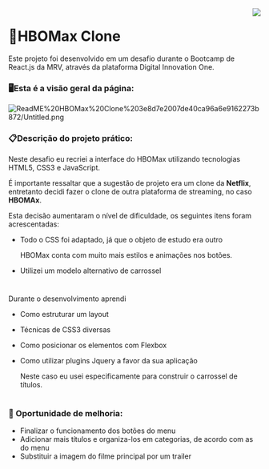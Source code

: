 <img align="right" src="https://media.tenor.com/images/ca50b4277ffdc9186c3492be46416b19/tenor.gif">

# 👯HBOMax Clone

Este projeto foi desenvolvido em um desafio durante o Bootcamp de React.js da MRV, através da plataforma Digital Innovation One.

### 🖥️Esta é a visão geral da página:

![ReadME%20HBOMax%20Clone%203e8d7e2007de40ca96a6e9162273b872/Untitled.png](https://i.ibb.co/qdMfF4q/imagem-2021-08-04-000408.png)

### 📋Descrição do projeto prático:

Neste desafio eu recriei a interface do HBOMax utilizando tecnologias HTML5, CSS3 e JavaScript. 

É importante ressaltar que a sugestão de projeto era um clone da **Netflix**, entretanto decidi fazer o clone de outra plataforma de streaming, no caso **HBOMAx**.

Esta decisão aumentaram o nível de dificuldade, os seguintes itens foram acrescentadas:

- Todo o CSS foi adaptado, já que o objeto de estudo era outro

    HBOMax conta com muito mais estilos e animações nos botões.

- Utilizei um modelo alternativo de carrossel
#
Durante o desenvolvimento aprendi

- Como estruturar um layout
- Técnicas de CSS3 diversas
- Como posicionar os elementos com Flexbox
- Como utilizar plugins Jquery a favor da sua aplicação

    Neste caso eu usei especificamente para construir o carrossel de títulos.
#
### 🌱 Oportunidade de melhoria:

- Finalizar o funcionamento dos botões do menu
- Adicionar mais títulos e organiza-los em categorias, de acordo com as do menu
- Substituir a imagem do filme principal por um trailer

